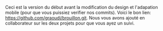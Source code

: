 Ceci est la version du début avant la modification du design et l'adapation mobile (pour que vous puissiez verifier nos commits).
Voici le bon lien: https://github.com/graoudi/brouillon.git.
Nous vous avons ajouté en collaborateur sur les deux projets pour que vous ayez un suivi.
